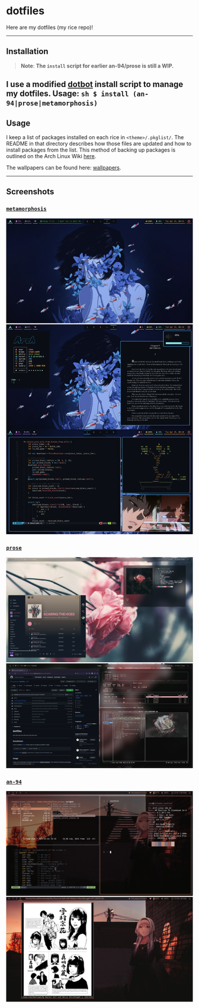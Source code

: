 # dotfiles

Here are my dotfiles (my rice repo)!

---

## Installation
> **Note**: **The `install` script for earlier an-94/prose is still a WIP.**

I use a modified [dotbot](https://github.com/anishathalye/dotbot) install script to manage my dotfiles. Usage:
    ```sh
    $ install (an-94|prose|metamorphosis)
    ```
---

## Usage

I keep a list of packages installed on each rice in `<theme>/.pkglist/`. The README in that directory describes how those files are updated and how to install packages from the list. This method of backing up packages is outlined on the Arch Linux Wiki [here](https://wiki.archlinux.org/title/Pacman/Tips_and_tricks#List_of_installed_packages).

The wallpapers can be found here: [wallpapers](https://github.com/notchum/wallpapers).

---

##  Screenshots

### [`metamorphosis`](metamorphosis/)

![screenshot1](metamorphosis/screenshot1.png)
![screenshot2](metamorphosis/screenshot2.png)

### [`prose`](prose/)

![screenshot1](prose/screenshot1.png)
![screenshot2](prose/screenshot2.png)

### [`an-94`](an-94/)

![screenshot1](an-94/screenshot1.png)
![screenshot2](an-94/screenshot2.png)
